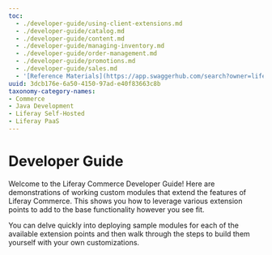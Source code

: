 ```yaml
---
toc:
  - ./developer-guide/using-client-extensions.md
  - ./developer-guide/catalog.md
  - ./developer-guide/content.md
  - ./developer-guide/managing-inventory.md
  - ./developer-guide/order-management.md
  - ./developer-guide/promotions.md
  - ./developer-guide/sales.md
  - '[Reference Materials](https://app.swaggerhub.com/search?owner=liferayinc&query=%20commerce)'
uuid: 3dcb176e-6a50-4150-97ad-e40f83663c8b
taxonomy-category-names:
- Commerce
- Java Development
- Liferay Self-Hosted
- Liferay PaaS
---
```

# Developer Guide

Welcome to the Liferay Commerce Developer Guide! Here are demonstrations of working custom modules that extend the features of Liferay Commerce. This shows you how to leverage various extension points to add to the base functionality however you see fit.

You can delve quickly into deploying sample modules for each of the available extension points and then walk through the steps to build them yourself with your own customizations.
